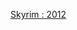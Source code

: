 ---
layout: post
wordpress_id: 1401
wordpress_url: http://noesbueno.com/archives/1401
date: '2012-01-10 19:24:32 -0600'
date_gmt: '2012-01-11 00:24:32 -0600'
body: |
  <p><a href="http://youtube.com/watch?v=YEMD28MMtNg">Skyrim : 2012</a></p>
---